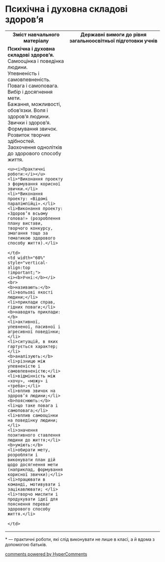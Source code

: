 <div id="hypercomments_widget" class="js-hypercomments-widget invisible"></div>

Психічна і духовна складові здоров’я
=============================================

<table>
  <tr>
    <td width="40%" align="center"><b>Зміст навчального матеріалу<b></td>
    <td width="60%" align="center"><b>Державні вимоги до рівня загальноосвітньої підготовки учнів</b></td>
  </tr>
  <tr>
    <td width="40%" style="vertical-align:top !important;">
    <b>Психічна і духовна складові здоров’я.</b><br>
    Самооцінка і поведінка людини.<br> 
    Упевненість і самовпевненість.<br>
    Повага і самоповага. Вибір і досягнення мети.<br>
    Бажання, можливості, обов’язки. Воля і здоров’я людини.<br>
    Звички і здоров’я. Формування звичок.<br>
    Розвиток творчих здібностей. Заохочення однолітків до здорового способу життя.<br>

    <u><i>Практичні роботи:</i></u>
    <li>*Виконання проекту з формування корисної звички.</li>
    <li>*Виконання проекту: «Відомі паралімпійці».</li>
    <li>Виконання проекту: «Здоров’я всьому голова!» (розроблення плану вистави, творчого конкурсу, змагання тощо за тематикою здорового способу життя).</li>

    </td>
    <td width="60%" style="vertical-align:top !important;">
    <i><b>Учні:</b></i><br>
    <b>називають:</b>
    <li>вольові якості людини;</li>
    <li>приклади справ, гідних поваги;</li>
    <b>наводять приклади:</b>
    <li>активної, упевненої, пасивної і агресивної поведінки;</li>
    <li>ситуацій, в яких гартується характер;</li>
    <b>аналізують:</b>
    <li>різницю між упевненістю і самовпевненістю;</li>
    <li>відмінність між «хочу», «можу» і «треба»;</li> 
    <li>вплив звичок на здоров’я людини;</li>
    <b>пояснюють:</b>
    <li>що таке повага і самоповага;</li>
    <li>вплив самооцінки на поведінку людини;</li>
    <li>значення позитивного ставлення людини до життя;</li>
    <b>уміють:</b>
    <li>обирати мету, розробляти і виконувати план дій щодо досягнення мети (наприклад, формування корисної звички);</li>
    <li>працювати в команді, мотивувати і зацікавлювати; </li>
    <li>творчо мислити і продукувати ідеї для пояснення переваг здорового способу життя.</li>

	</td>
</table>

<p>* — практичні роботи, які слід виконувати не лише в класі, а й вдома з допомогою батьків.</p>

<div class="js-hypercomments-container">
<a href="http://hypercomments.com" class="hc-link" title="comments widget">comments powered by HyperComments</a>
</div>